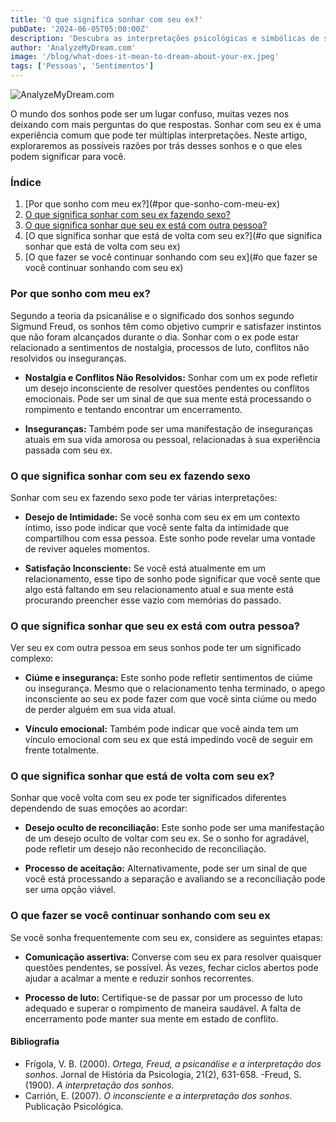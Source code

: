 ```yaml
---
title: 'O que significa sonhar com seu ex?'
pubDate: '2024-06-05T05:00:00Z'
description: 'Descubra as interpretações psicológicas e simbólicas de sonhar com seu ex, incluindo sonhos sobre relacionamentos, ciúmes e reconciliação.'
author: 'AnalyzeMyDream.com'
image: '/blog/what-does-it-mean-to-dream-about-your-ex.jpeg'
tags: ['Pessoas', 'Sentimentos']
---
```


![AnalyzeMyDream.com](/blog/what-does-it-mean-to-dream-about-your-ex.jpeg)

O mundo dos sonhos pode ser um lugar confuso, muitas vezes nos deixando com mais perguntas do que respostas. Sonhar com seu ex é uma experiência comum que pode ter múltiplas interpretações. Neste artigo, exploraremos as possíveis razões por trás desses sonhos e o que eles podem significar para você.

### Índice

1. [Por que sonho com meu ex?](#por que-sonho-com-meu-ex)
2. [O que significa sonhar com seu ex fazendo sexo?](#o-que-significa-sonhar-com-seu-ex-fazendo-sexo)
3. [O que significa sonhar que seu ex está com outra pessoa?](#o-que-significa-sonhar-que-seu-ex-está-com-outra-pessoa)
4. [O que significa sonhar que está de volta com seu ex?](#o que significa sonhar que está de volta com seu ex)
5. [O que fazer se você continuar sonhando com seu ex](#o que fazer se você continuar sonhando com seu ex)

### Por que sonho com meu ex?

Segundo a teoria da psicanálise e o significado dos sonhos segundo Sigmund Freud, os sonhos têm como objetivo cumprir e satisfazer instintos que não foram alcançados durante o dia. Sonhar com o ex pode estar relacionado a sentimentos de nostalgia, processos de luto, conflitos não resolvidos ou inseguranças.

- **Nostalgia e Conflitos Não Resolvidos:** Sonhar com um ex pode refletir um desejo inconsciente de resolver questões pendentes ou conflitos emocionais. Pode ser um sinal de que sua mente está processando o rompimento e tentando encontrar um encerramento.

- **Inseguranças:** Também pode ser uma manifestação de inseguranças atuais em sua vida amorosa ou pessoal, relacionadas à sua experiência passada com seu ex.

### O que significa sonhar com seu ex fazendo sexo

Sonhar com seu ex fazendo sexo pode ter várias interpretações:

- **Desejo de Intimidade:** Se você sonha com seu ex em um contexto íntimo, isso pode indicar que você sente falta da intimidade que compartilhou com essa pessoa. Este sonho pode revelar uma vontade de reviver aqueles momentos.

- **Satisfação Inconsciente:** Se você está atualmente em um relacionamento, esse tipo de sonho pode significar que você sente que algo está faltando em seu relacionamento atual e sua mente está procurando preencher esse vazio com memórias do passado.

### O que significa sonhar que seu ex está com outra pessoa?

Ver seu ex com outra pessoa em seus sonhos pode ter um significado complexo:

- **Ciúme e insegurança:** Este sonho pode refletir sentimentos de ciúme ou insegurança. Mesmo que o relacionamento tenha terminado, o apego inconsciente ao seu ex pode fazer com que você sinta ciúme ou medo de perder alguém em sua vida atual.

- **Vínculo emocional:** Também pode indicar que você ainda tem um vínculo emocional com seu ex que está impedindo você de seguir em frente totalmente. 

### O que significa sonhar que está de volta com seu ex?

Sonhar que você volta com seu ex pode ter significados diferentes dependendo de suas emoções ao acordar:

- **Desejo oculto de reconciliação:** Este sonho pode ser uma manifestação de um desejo oculto de voltar com seu ex. Se o sonho for agradável, pode refletir um desejo não reconhecido de reconciliação.

- **Processo de aceitação:** Alternativamente, pode ser um sinal de que você está processando a separação e avaliando se a reconciliação pode ser uma opção viável.

### O que fazer se você continuar sonhando com seu ex

Se você sonha frequentemente com seu ex, considere as seguintes etapas:

- **Comunicação assertiva:** Converse com seu ex para resolver quaisquer questões pendentes, se possível. Às vezes, fechar ciclos abertos pode ajudar a acalmar a mente e reduzir sonhos recorrentes.

- **Processo de luto:** Certifique-se de passar por um processo de luto adequado e superar o rompimento de maneira saudável. A falta de encerramento pode manter sua mente em estado de conflito.

#### Bibliografia

- Frígola, V. B. (2000). *Ortega, Freud, a psicanálise e a interpretação dos sonhos*. Jornal de História da Psicologia, 21(2), 631-658.
-Freud, S. (1900). *A interpretação dos sonhos*.
- Carrión, E. (2007). *O inconsciente e a interpretação dos sonhos*. Publicação Psicológica.